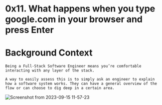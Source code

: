 # 0x11. What happens when you type google.com in your browser and press Enter

# Background Context
```
Being a Full-Stack Software Engineer means you’re comfortable interacting with any layer of the stack.

A way to easily assess this is to simply ask an engineer to explain how a software system works. They can have a general overview of the flow or can choose to dig deep in a certain area.
```
![Screenshot from 2023-09-15 11-57-23](https://github.com/rodgersxy/alx-system_engineering-devops/assets/47353893/9e1c4c7b-eb94-402e-aa17-cf15750ed023)

